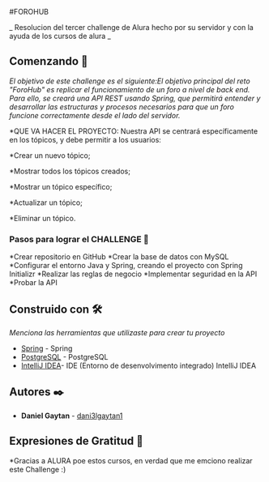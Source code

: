 #FOROHUB 

_ Resolucion del tercer challenge de Alura hecho por su servidor y con la ayuda de los cursos de alura _

## Comenzando 🚀

_El objetivo de este challenge es el siguiente:El objetivo principal del reto "ForoHub" es replicar el funcionamiento de un foro a nivel de back end. Para ello, se creará una API REST usando Spring, que permitirá
entender y desarrollar las estructuras y procesos necesarios para que un foro funcione correctamente desde el lado del servidor._

*QUE VA HACER EL PROYECTO:  Nuestra API se centrará específicamente en los tópicos, y debe permitir a los usuarios:

*Crear un nuevo tópico;

*Mostrar todos los tópicos creados;

*Mostrar un tópico específico;

*Actualizar un tópico;

*Eliminar un tópico.

### Pasos para lograr el CHALLENGE 🔧

*Crear repositorio en GitHub
*Crear la base de datos con MySQL
*Configurar el entorno Java y Spring, creando el proyecto con Spring Initializr
*Realizar las reglas de negocio
*Implementar seguridad en la API
*Probar la API

## Construido con 🛠️

_Menciona las herramientas que utilizaste para crear tu proyecto_

* [Spring](https://start.spring.io/) - Spring 
* [PostgreSQL](https://www.postgresql.org/download/) - PostgreSQL
* [IntelliJ IDEA](https://www.jetbrains.com/es-es/idea/download/?section=windows)- IDE (Entorno de desenvolvimento integrado) IntelliJ IDEA

## Autores ✒️

* **Daniel Gaytan**  - [dani3lgaytan1](https://github.com/dani3lgaytan1)

## Expresiones de Gratitud 🎁

*Gracias a ALURA poe estos cursos, en verdad que me emciono realizar este Challenge :)


